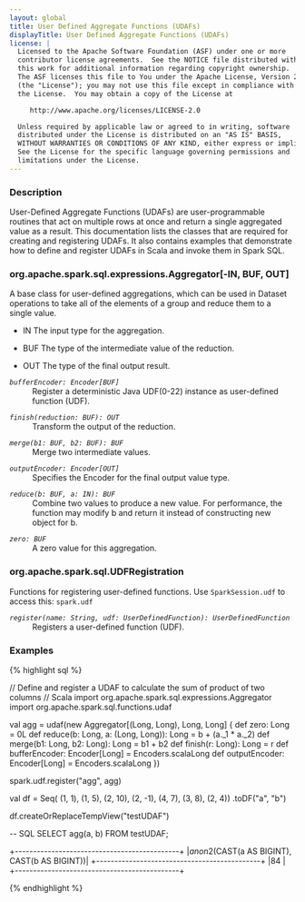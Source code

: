```yaml
---
layout: global
title: User Defined Aggregate Functions (UDAFs)
displayTitle: User Defined Aggregate Functions (UDAFs)
license: |
  Licensed to the Apache Software Foundation (ASF) under one or more
  contributor license agreements.  See the NOTICE file distributed with
  this work for additional information regarding copyright ownership.
  The ASF licenses this file to You under the Apache License, Version 2.0
  (the "License"); you may not use this file except in compliance with
  the License.  You may obtain a copy of the License at

     http://www.apache.org/licenses/LICENSE-2.0

  Unless required by applicable law or agreed to in writing, software
  distributed under the License is distributed on an "AS IS" BASIS,
  WITHOUT WARRANTIES OR CONDITIONS OF ANY KIND, either express or implied.
  See the License for the specific language governing permissions and
  limitations under the License.
---
```


### Description

User-Defined Aggregate Functions (UDAFs) are user-programmable routines that act on multiple rows at once and return a single aggregated value as a result. This documentation lists the classes that are required for creating and registering UDAFs. It also contains examples that demonstrate how to define and register UDAFs in Scala and invoke them in Spark SQL.

### org.apache.spark.sql.expressions.Aggregator[-IN, BUF, OUT]

A base class for user-defined aggregations, which can be used in Dataset operations to take all of the elements of a group and reduce them to a single value.
- IN The input type for the aggregation.

- BUF The type of the intermediate value of the reduction.

- OUT The type of the final output result.

<dl>
  <dt><code><em>bufferEncoder: Encoder[BUF]</em></code></dt>
  <dd>
    Register a deterministic Java UDF(0-22) instance as user-defined function (UDF).
  </dd>
</dl>


<dl>
  <dt><code><em>finish(reduction: BUF): OUT</em></code></dt>
  <dd>
    Transform the output of the reduction.
  </dd>
</dl>

<dl>
  <dt><code><em>merge(b1: BUF, b2: BUF): BUF</em></code></dt>
  <dd>
    Merge two intermediate values.
  </dd>
</dl>

<dl>
  <dt><code><em>outputEncoder: Encoder[OUT]</em></code></dt>
  <dd>
    Specifies the Encoder for the final output value type.
  </dd>
</dl>

<dl>
  <dt><code><em>reduce(b: BUF, a: IN): BUF</em></code></dt>
  <dd>
    Combine two values to produce a new value. For performance, the function may modify b and return it instead of constructing new object for b.
  </dd>
</dl>

<dl>
  <dt><code><em>zero: BUF</em></code></dt>
  <dd>
    A zero value for this aggregation.
  </dd>
</dl>

### org.apache.spark.sql.UDFRegistration

Functions for registering user-defined functions. Use `SparkSession.udf` to access this: `spark.udf`

<dl>
  <dt><code><em>register(name: String, udf: UserDefinedFunction): UserDefinedFunction</em></code></dt>
  <dd>
    Registers a user-defined function (UDF).
  </dd>
</dl>

### Examples

{% highlight sql %}

// Define and register a UDAF to calculate the sum of product of two columns
// Scala
import org.apache.spark.sql.expressions.Aggregator
import org.apache.spark.sql.functions.udaf

val agg = udaf(new Aggregator[(Long, Long), Long, Long] {
  def zero: Long = 0L
  def reduce(b: Long, a: (Long, Long)): Long = b + (a._1 * a._2)
  def merge(b1: Long, b2: Long): Long = b1 + b2
  def finish(r: Long): Long = r
  def bufferEncoder: Encoder[Long] = Encoders.scalaLong
  def outputEncoder: Encoder[Long] = Encoders.scalaLong
})

spark.udf.register("agg", agg)

val df = Seq(
  (1, 1),
  (1, 5),
  (2, 10),
  (2, -1),
  (4, 7),
  (3, 8),
  (2, 4))
  .toDF("a", "b")

df.createOrReplaceTempView("testUDAF")

-- SQL
SELECT agg(a, b) FROM testUDAF;

+---------------------------------------------+
|$anon$2(CAST(a AS BIGINT), CAST(b AS BIGINT))|
+---------------------------------------------+
|84                                           |
+---------------------------------------------+

{% endhighlight %}
